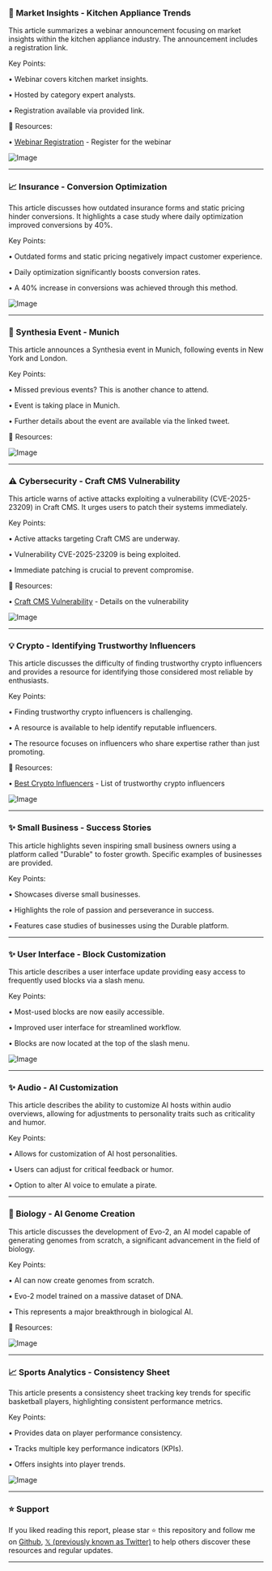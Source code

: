 ### 📅  Market Insights - Kitchen Appliance Trends

This article summarizes a webinar announcement focusing on market insights within the kitchen appliance industry.  The announcement includes a registration link.


Key Points:

•  Webinar covers kitchen market insights.

•  Hosted by category expert analysts.

•  Registration available via provided link.


🔗 Resources:

• [Webinar Registration](https://hubs.li/Q037Ld7m0) - Register for the webinar


![Image](https://pbs.twimg.com/media/GkUaGpZWkAE-JnO?format=jpg&name=small)


---

### 📈  Insurance - Conversion Optimization

This article discusses how outdated insurance forms and static pricing hinder conversions.  It highlights a case study where daily optimization improved conversions by 40%.


Key Points:

• Outdated forms and static pricing negatively impact customer experience.

•  Daily optimization significantly boosts conversion rates.

• A 40% increase in conversions was achieved through this method.


![Image](https://pbs.twimg.com/media/GkUUm9-WUAAv7tZ?format=jpg&name=small)


---

### 🤖 Synthesia Event - Munich

This article announces a Synthesia event in Munich, following events in New York and London.


Key Points:

•  Missed previous events? This is another chance to attend.

•  Event is taking place in Munich.

•  Further details about the event are available via the linked tweet.


🔗 Resources:

![Image](https://pbs.twimg.com/ext_tw_video_thumb/1892938455665025025/pu/img/BCXTXoNCoYeQLyRN.jpg)


---

### ⚠️ Cybersecurity - Craft CMS Vulnerability

This article warns of active attacks exploiting a vulnerability (CVE-2025-23209) in Craft CMS. It urges users to patch their systems immediately.


Key Points:

•  Active attacks targeting Craft CMS are underway.

•  Vulnerability CVE-2025-23209 is being exploited.

•  Immediate patching is crucial to prevent compromise.


🔗 Resources:

• [Craft CMS Vulnerability](https://blog.gracker.ai/craft-cms-vulnerability-2025/…) - Details on the vulnerability

![Image](https://pbs.twimg.com/media/GkUPxT0XQAA3wlz?format=jpg&name=small)


---

### 💡 Crypto - Identifying Trustworthy Influencers

This article discusses the difficulty of finding trustworthy crypto influencers and provides a resource for identifying those considered most reliable by enthusiasts.


Key Points:

•  Finding trustworthy crypto influencers is challenging.

•  A resource is available to help identify reputable influencers.

•  The resource focuses on influencers who share expertise rather than just promoting.


🔗 Resources:

• [Best Crypto Influencers](https://fedica.com/blog/best-crypto-influencers/?utm_source=twitter&utm_medium=social&utm_campaign=tweepsmap-Our-Blog…) - List of trustworthy crypto influencers

![Image](https://pbs.twimg.com/tweet_video_thumb/GkP_df5WMAE4Qtr.jpg)


---

### ✨ Small Business - Success Stories

This article highlights seven inspiring small business owners using a platform called "Durable" to foster growth.  Specific examples of businesses are provided.


Key Points:

•  Showcases diverse small businesses.

•  Highlights the role of passion and perseverance in success.

•  Features case studies of businesses using the Durable platform.


---

### ✨ User Interface - Block Customization

This article describes a user interface update providing easy access to frequently used blocks via a slash menu.


Key Points:

•  Most-used blocks are now easily accessible.

•  Improved user interface for streamlined workflow.

•  Blocks are now located at the top of the slash menu.


![Image](https://pbs.twimg.com/media/GkP6Kd6XoAAz5bu.jpg)


---

### ✨ Audio - AI Customization

This article describes the ability to customize AI hosts within audio overviews,  allowing for adjustments to personality traits such as criticality and humor.


Key Points:

•  Allows for customization of AI host personalities.

•  Users can adjust for critical feedback or humor.

•  Option to alter AI voice to emulate a pirate.


---

### 🤖  Biology - AI Genome Creation

This article discusses the development of Evo-2, an AI model capable of generating genomes from scratch, a significant advancement in the field of biology.


Key Points:

•  AI can now create genomes from scratch.

•  Evo-2 model trained on a massive dataset of DNA.

•  This represents a major breakthrough in biological AI.


🔗 Resources:

![Image](https://pbs.twimg.com/media/GkKeXc4XgAAC3pg?format=jpg&name=small)


---

### 📈 Sports Analytics - Consistency Sheet

This article presents a consistency sheet tracking key trends for specific basketball players,  highlighting consistent performance metrics.


Key Points:

•  Provides data on player performance consistency.

•  Tracks multiple key performance indicators (KPIs).

•  Offers insights into player trends.


![Image](https://pbs.twimg.com/media/GkPtm_iWAAA1bj5?format=jpg&name=small)


---

### ⭐️ Support

If you liked reading this report, please star ⭐️ this repository and follow me on [Github](https://github.com/Drix10), [𝕏 (previously known as Twitter)](https://x.com/DRIX_10_) to help others discover these resources and regular updates.

---